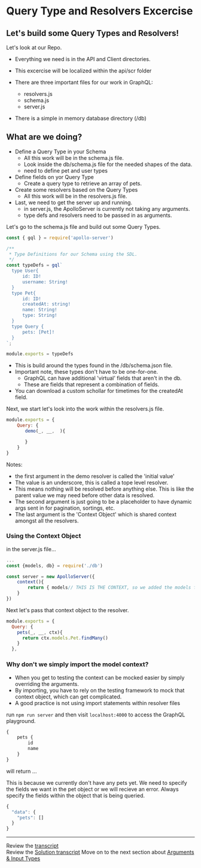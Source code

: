 # Query Type and Resolvers Excercise

## Let's build some Query Types and Resolvers!

Let's look at our Repo.

- Everything we need is in the API and Client directories.
- This excercise will be localized within the api/scr folder
- There are three important files for our work in GraphQL:

  - resolvers.js
  - schema.js
  - server.js

- There is a simple in memory database directory (/db)

## What are we doing?

- Define a Query Type in your Schema
  - All this work will be in the schema.js file.
  - Look inside the db/schema.js file for the needed shapes of the data.
  - need to define pet and user types
- Define fields on yor Query Type
  - Create a query type to retrieve an array of pets.
- Create some resolvers based on the Query Types
  - All this work will be in the resolvers.js file.
- Last, we need to get the server up and running.
  - in server.js, the ApolloServer is currently not taking any arguments.
  - type defs and resolvers need to be passed in as arguments.

Let's go to the schema.js file and build out some Query Types.

```javascript
const { gql } = require('apollo-server')

/**
 * Type Definitions for our Schema using the SDL.
 */
const typeDefs = gql`
  type User{
      id: ID!
      username: String!
  }
  type Pet{
      id: ID!
      createdAt: string!
      name: String!
      type: String!
  }
  type Query {
      pets: [Pet]!
  }
`;

module.exports = typeDefs
```

- This is build around the types found in the /db/schema.json file.
- Important note, these types don't have to be one-for-one.
  - GraphQL can have additional 'virtual' fields that aren't in the db.
  - These are fields that represent a combination of fields.
- You can download a custom schollar for timetimes for the createdAt field.

Next, we start let's look into the work within the resolvers.js file.

```javascript
module.exports = {
    Query: {
       demo(_, __,  ){

       }
    }
}

```

Notes:

- the first argument in the demo resolver is called the 'initial value'
- The value is an underscore, this is called a tope level resolver.
- This means nothing will be resolved before anything else. This is like the parent value we may need before other data is resolved.
- The second argument is just going to be a placeholder to have dynamic args sent in for pagination, sortings, etc.
- The last argument is the 'Context Object' which is shared context amongst all the resolvers.

### Using the Context Object

in the server.js file...

```javascript
...
const {models, db} = require('./db')

const server = new ApolloServer({
    context(){
        return { models// THIS IS THE CONTEXT, so we added the models from the db }
    }
})
```

Next let's pass that context object to the resolver.

```javascript
module.exports = {
  Query: {
    pets(_, __, ctx){
      return ctx.models.Pet.findMany()
    }
  },
```

### Why don't we simply import the model context?

- When you get to testing the context can be mocked easier by simply overriding the arguments.
- By importing, you have to rely on the testing framework to mock that context object, which can get complicated.
- A good practice is not using import statements within resolver files

run `npm run server` and then visit `localhost:4000` to access the GraphQL playground.

```javascript
{
    pets {
        id
        name
    }
}
```

will return ...

This is because we currently don't have any pets yet.
We need to specify the fields we want in the pet object or we will recieve an error. Always specify the fields within the object that is being queried.

```javascript
{
  "data": {
    "pets": []
  }
}
```

---

Review the [transcript](../05-transcripts/05-query-types-exercise.txt)  
Review the [Solution transcript](../05-transcripts/06-query-types-solution.txt)
Move on to the next section about [Arguments & Input Types](../02-Arguments-and-input-types/00-arguments.md)
